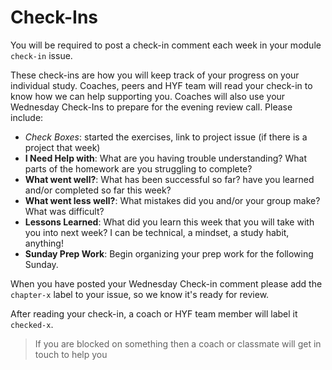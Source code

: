 # Check-Ins

You will be required to post a check-in comment each week in your module `check-in` issue.

These check-ins are how you will keep track of your progress on your individual study. Coaches, peers and HYF team will read your check-in to know how we can help supporting you. Coaches will also use your Wednesday Check-Ins to prepare for the evening review call. Please include:

- _Check Boxes_: started the exercises, link to project issue \(if there is a project that week\)
- **I Need Help with**: What are you having trouble understanding? What parts of the homework are you struggling to complete?
- **What went well?**: What has been successful so far? have you learned and/or completed so far this week?
- **What went less well?**: What mistakes did you and/or your group make? What was difficult?
- **Lessons Learned**: What did you learn this week that you will take with you into next week? I can be technical, a mindset, a study habit, anything!
- **Sunday Prep Work**: Begin organizing your prep work for the following Sunday.

When you have posted your Wednesday Check-in comment please add the `chapter-x` label to your issue, so we know it's ready for review.

After reading your check-in, a coach or HYF team member will label it `checked-x`.

> If you are blocked on something then a coach or classmate will get in touch to help you
